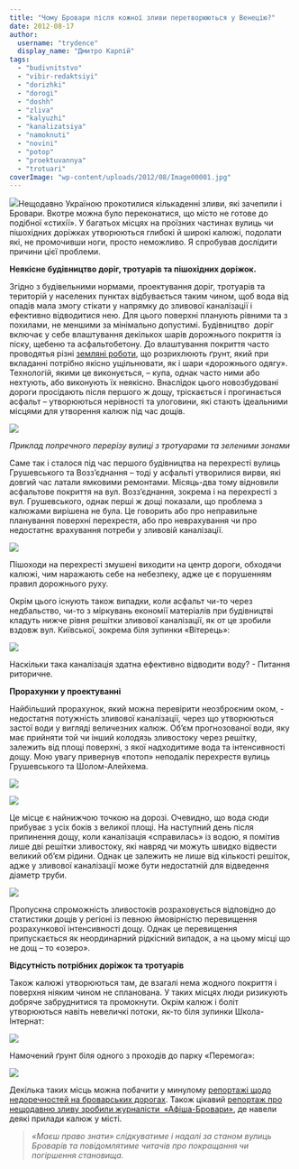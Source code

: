 ```yaml
---
title: "Чому Бровари після кожної зливи перетворюються у Венецію?"
date: 2012-08-17
author: 
  username: "trydence"
  display_name: "Дмитро Карпій"
tags: 
  - "budivnitstvo"
  - "vibir-redaktsiyi"
  - "dorizhki"
  - "dorogi"
  - "doshh"
  - "zliva"
  - "kalyuzhi"
  - "kanalizatsiya"
  - "namoknuti"
  - "novini"
  - "potop"
  - "proektuvannya"
  - "trotuari"
coverImage: "wp-content/uploads/2012/08/Image00001.jpg"
---
```


[![](https://mpz.brovary.org/wp-content/uploads/2012/08/Image00001.jpg)](https://mpz.brovary.org/wp-content/uploads/2012/08/Image00001.jpg)Нещодавно Україною прокотилися кількаденні зливи, які зачепили і Бровари. Вкотре можна було переконатися, що місто не готове до подібної «стихії». У багатьох місцях на проїзних частинах вулиць чи пішохідних доріжках утворюються глибокі й широкі калюжі, подолати які, не промочивши ноги, просто неможливо. Я спробував дослідити причини цієї проблеми.

**Неякісне будівництво доріг, тротуарів та пішохідних доріжок.**

Згідно з будівельними нормами, проектування доріг, тротуарів та територій у населених пунктах відбувається таким чином, щоб вода від опадів мала змогу стікати у напрямку до зливової каналізації і ефективно відводитися нею. Для цього поверхні планують рівними та з похилами, не меншими за мінімально допустимі. Будівництво  доріг включає у себе влаштування декількох шарів дорожнього покриття із піску, щебеню та асфальтобетону. До влаштування покриття часто проводятья різні [земляні роботи](https://uk.wikipedia.org/wiki/%D0%97%D0%B5%D0%BC%D0%BB%D1%8F%D0%BD%D1%96_%D1%80%D0%BE%D0%B1%D0%BE%D1%82%D0%B8 "На Вікіпедії"), що розрихлюють ґрунт, який при вкладанні потрібно якісно ущільнювати, як і шари «дорожнього одягу». Технологій, якими це виконується, – купа, однак часто ними або нехтують, або виконують їх неякісно. Внаслідок цього новозбудовані дороги просідають після першого ж дощу, тріскається і прогинається асфальт – утворюються нерівності та улоговини, які стають ідеальними місцями для утворення калюж під час дощів.

[![](https://mpz.brovary.org/wp-content/uploads/2012/08/Kopiya-image012.jpg)](https://mpz.brovary.org/wp-content/uploads/2012/08/Kopiya-image012.jpg)

_Приклад попречного перерізу вулиці з тротуарами та зеленими зонами_

Саме так і сталося під час першого будівництва на перехресті вулиць Грушевського та Возз’єднання – тоді у асфальті утворилися вирви, які довгий час латали ямковими ремонтами. Місяць-два тому відновили асфальтове покриття на вул. Возз’єднання, зокрема і на перехресті з вул. Грушевського, однак перші ж дощі показали, що проблема з калюжами вирішена не була. Це говорить або про неправильне планування поверхні перехрестя, або про неврахування чи про недостатнє врахування потреби у зливовій каналізації.

[![](https://mpz.brovary.org/wp-content/uploads/2012/08/Image00005.jpg)](https://mpz.brovary.org/wp-content/uploads/2012/08/Image00005.jpg)

Пішоходи на перехресті змушені виходити на центр дороги, обходячи калюжі, чим наражають себе на небезпеку, адже це є порушенням правил дорожнього руху.

Окрім цього існують також випадки, коли асфальт чи-то через недбальство, чи-то з міркувань економії матеріалів при будівництві кладуть нижче рівня решітки зливової каналізації, як от це зробили вздовж вул. Київської, зокрема біля зупинки «Вітерець»:

[![](https://mpz.brovary.org/wp-content/uploads/2012/08/DSC000362.jpg)](https://mpz.brovary.org/wp-content/uploads/2012/08/DSC000362.jpg)

Наскільки така каналізація здатна ефективно відводити воду? - Питання риторичне.

**Прорахунки у проектуванні**

Найбільший прорахунок, який можна перевірити неозброєним оком, - недостатня потужність зливової каналізації, через що утворюються застої води у вигляді величезних калюж. Об’єм прогнозованої води, яку має прийняти той чи інший колодязь зливостоку через решітку, залежить від площі поверхні, з якої надходитиме вода та інтенсивності дощу. Мою увагу привернув «потоп» неподалік перехрестя вулиць Грушевського та Шолом-Алейхема.

[![](https://mpz.brovary.org/wp-content/uploads/2012/08/Image00001.jpg)](https://mpz.brovary.org/wp-content/uploads/2012/08/Image00001.jpg)

[![](https://mpz.brovary.org/wp-content/uploads/2012/08/Image00002.jpg)](https://mpz.brovary.org/wp-content/uploads/2012/08/Image00002.jpg)

Це місце є найнижчою точкою на дорозі. Очевидно, що вода сюди прибуває з усіх боків з великої площі. На наступний день після припинення дощу, коли каналізація «справилась» із водою, я помітив лише дві решітки зливостоку, які навряд чи можуть швидко відвести великий об’єм рідини. Однак це залежить не лише від кількості решіток, адже у зливової каналізації може бути недостатній для відведення діаметр труби.

[![](https://mpz.brovary.org/wp-content/uploads/2012/08/Image00008.jpg)](https://mpz.brovary.org/wp-content/uploads/2012/08/Image00008.jpg)

Пропускна спроможність зливостоків розраховується відповідно до статистики дощів у регіоні із певною ймовірністю перевищення розрахункової інтенсивності дощу. Однак це перевищення припускається як неординарний рідкісний випадок, а на цьому місці що не дощ – то «озеро».

**Відсутність потрібних доріжок та тротуарів**

Також калюжі утворюються там, де взагалі нема жодного покриття і поверхня ніяким чином не спланована. У таких місцях люди ризикують добряче забруднитися та промокнути. Окрім калюж і боліт утворюються навіть невеличкі потоки, як-то біля зупинки Школа-Інтернат:

[![](https://mpz.brovary.org/wp-content/uploads/2012/08/Image00004.jpg)](https://mpz.brovary.org/wp-content/uploads/2012/08/Image00004.jpg)

Намочений ґрунт біля одного з проходів до парку «Перемога»:

[![](https://mpz.brovary.org/wp-content/uploads/2012/08/Image00003.jpg)](https://mpz.brovary.org/wp-content/uploads/2012/08/Image00003.jpg)

Декілька таких місць можна побачити у минулому [репортажі щодо недоречностей на броварських дорогах](https://mpz.brovary.org/nedorechnosti-na-brovarskih-dorogah-zhurnalistskiy-fotoreyd/ "Недоречності на броварських дорогах: журналістський фоторейд"). Також цікавий [репортаж про нещодавню зливу зробили журналісти  «Афіша-Бровари»](https://afisha-brovary.net/index.php?option=com_zoo&task=item&item_id=3339&Itemid=113 "ТОП-5: калюжний хіт-парад "), де навели деякі прилади калюж у місті.

> _«Маєш право знати» слідкуватиме і надалі за станом вулиць Броварів та повідомлятиме читачів про покращання чи погіршення становища._
